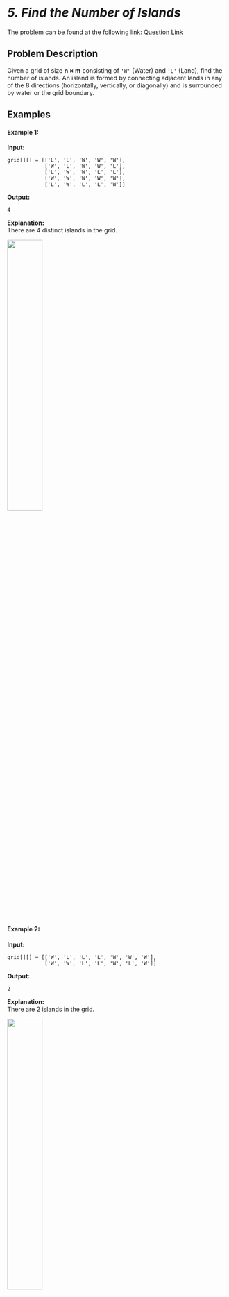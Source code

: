 # *5. Find the Number of Islands*

The problem can be found at the following link: [Question Link](https://www.geeksforgeeks.org/problems/find-the-number-of-islands/1)

## **Problem Description**

Given a grid of size **n × m** consisting of `'W'` (Water) and `'L'` (Land), find the number of islands. An island is formed by connecting adjacent lands in any of the 8 directions (horizontally, vertically, or diagonally) and is surrounded by water or the grid boundary.

## **Examples**

#### **Example 1:**

**Input:**  
```
grid[][] = [['L', 'L', 'W', 'W', 'W'], 
            ['W', 'L', 'W', 'W', 'L'], 
            ['L', 'W', 'W', 'L', 'L'], 
            ['W', 'W', 'W', 'W', 'W'], 
            ['L', 'W', 'L', 'L', 'W']]
```
**Output:**  
```
4
```
**Explanation:**  
There are 4 distinct islands in the grid.

<img src="https://github.com/user-attachments/assets/c9f855fc-e60f-445b-845b-c18ce878613b" width="40%">


#### **Example 2:**

**Input:**  
```
grid[][] = [['W', 'L', 'L', 'L', 'W', 'W', 'W'], 
            ['W', 'W', 'L', 'L', 'W', 'L', 'W']]
```
**Output:**  
```
2
```
**Explanation:**  
There are 2 islands in the grid.

<img src="https://github.com/user-attachments/assets/066b82cd-21a1-4403-9b2c-0025cd47bc30" width="40%">



### **Constraints:**

- $\(1 \leq n, m \leq 500\)$
- `grid[i][j]` ∈ {`'L'`, `'W'`}

## **My Approach**  

### **DFS (Recursive Flood Fill – 8 Directions)**  
We traverse the grid and whenever we find a land cell `'L'`, we start a **DFS flood fill** marking all connected lands.  
Each such initiation counts as **one island**.

### **Algorithm Steps:**  
1. Traverse every cell in the grid.  
2. If it's land ('L'), call a recursive DFS function to **flood fill all connected lands** in 8 directions.  
3. Mark each visited land as `'W'`.  
4. Count each DFS initiation as a distinct island.  

### **Time and Auxiliary Space Complexity:**

- **Expected Time Complexity:** O(n × m), as each cell is processed once.
- **Expected Auxiliary Space Complexity:** O(n × m) in the worst-case scenario (e.g., when the grid is completely filled with land) due to the recursion stack or BFS/stack storage.

## **Code (C++)**

```cpp
class Solution{
public:
    int countIslands(vector<vector<char>>& g){
        int n = g.size(), m = g[0].size(), ans = 0;
        function<void(int,int)> f = [&](int i, int j){
            if(i < 0 || i >= n || j < 0 || j >= m || g[i][j] == 'W') return;
            g[i][j] = 'W';
            for(int a = -1; a <= 1; a++) 
                for(int b = -1; b <= 1; b++) 
                    f(i + a, j + b);
        };
        for(int i = 0; i < n; i++)
            for(int j = 0; j < m; j++)
                if(g[i][j] == 'L') { ans++; f(i, j); }
        return ans;
    }
};
```

<details>
<summary><h2 align="center">⚡ Alternative Approaches</h2></summary>

## 📊 **1️⃣ BFS (Queue-based Flood Fill)**  
#### **Algorithm Steps:**  
1. Traverse each cell in the grid.  
2. If the cell is land ('L'), initiate **Breadth-First Search (BFS)** from it.  
3. Use a queue to explore connected land cells in 8 directions.  
4. Mark all connected lands as visited by converting them to 'W'.  
5. Count each BFS initiation as one island.

```cpp
class Solution {
public:
    int countIslands(vector<vector<char>>& g) {
        int n = g.size(), m = g[0].size(), ans = 0;
        vector<pair<int,int>> d = {{-1,-1},{-1,0},{-1,1},{0,-1},{0,1},{1,-1},{1,0},{1,1}};
        for(int i = 0; i < n; i++) {
            for(int j = 0; j < m; j++) {
                if(g[i][j] == 'L') {
                    ans++;
                    queue<pair<int,int>> q;
                    q.push(make_pair(i, j));
                    g[i][j] = 'W';
                    while(!q.empty()) {
                        pair<int,int> curr = q.front(); q.pop();
                        int x = curr.first, y = curr.second;
                        for(int k = 0; k < 8; k++) {
                            int nx = x + d[k].first, ny = y + d[k].second;
                            if(nx >= 0 && ny >= 0 && nx < n && ny < m && g[nx][ny] == 'L') {
                                g[nx][ny] = 'W';
                                q.push(make_pair(nx, ny));
                            }
                        }
                    }
                }
            }
        }
        return ans;
    }
};
```

#### 📝 **Complexity Analysis:**  
- **Time Complexity:** `O(N × M)`  
- **Space Complexity:** `O(N × M)`  

#### ✅ **Why This Approach?**  
Efficient for large grids without risk of recursion stack overflow. It uses level-order traversal via queue, making it safer and iterative.


## 📊 **2️⃣ DFS (Iterative using Stack)**  
#### **Algorithm Steps:**  
1. Traverse the grid.  
2. On encountering land ('L'), push it to a stack and start an iterative DFS.  
3. Visit all adjacent lands, mark them visited.  
4. Count each DFS initiation as an island.

```cpp
class Solution {
public:
    int countIslands(vector<vector<char>>& g) {
        int n = g.size(), m = g[0].size(), ans = 0;
        vector<pair<int,int>> d = {{-1,-1},{-1,0},{-1,1},{0,-1},{0,1},{1,-1},{1,0},{1,1}};
        for(int i = 0; i < n; i++) {
            for(int j = 0; j < m; j++) {
                if(g[i][j] == 'L') {
                    ans++;
                    stack<pair<int,int>> stk;
                    stk.push(make_pair(i, j));
                    g[i][j] = 'W';
                    while(!stk.empty()) {
                        pair<int,int> curr = stk.top(); stk.pop();
                        int x = curr.first, y = curr.second;
                        for(int k = 0; k < 8; k++) {
                            int nx = x + d[k].first, ny = y + d[k].second;
                            if(nx >= 0 && ny >= 0 && nx < n && ny < m && g[nx][ny] == 'L') {
                                g[nx][ny] = 'W';
                                stk.push(make_pair(nx, ny));
                            }
                        }
                    }
                }
            }
        }
        return ans;
    }
};
```

#### 📝 **Complexity Analysis:**  
- **Time Complexity:** `O(N × M)`  
- **Space Complexity:** `O(N × M)`  

#### ✅ **Why This Approach?**  
Avoids recursion stack limit, yet still follows depth-first behavior. Useful when recursion is not feasible.


### 🆚 **Comparison of Approaches**

| **Approach**                            | ⏱️ **Time Complexity** | 🗂️ **Space Complexity** | ✅ **Pros**                                        | ⚠️ **Cons**                                 |
|----------------------------------------|------------------------|-------------------------|---------------------------------------------------|---------------------------------------------|
| **DFS (Recursive)**                    | 🟢 O(N × M)            | 🟡 O(N × M)              | Short, clean, and expressive                      | Risk of stack overflow on deep recursion    |
| **BFS (Queue-based Flood Fill)**       | 🟢 O(N × M)            | 🟡 O(N × M)              | No recursion issues, handles large grids          | Slightly verbose code                       |
| **DFS (Iterative using Stack)**        | 🟢 O(N × M)            | 🟡 O(N × M)              | Avoids recursion limits, efficient                | Less elegant than recursive approach        |

✅ **Best Choice?**  
- **Small to Medium Grid:** Prefer **DFS (Recursive)** for simplicity and elegance.  
- **Large Grid:** Go for **BFS** or **Iterative DFS** to avoid recursion limits.  

</details>


## **Code (Java)**

```java
class Solution{
    public int countIslands(char[][] g){
        int n = g.length, m = g[0].length, ans = 0;
        for(int i = 0; i < n; i++)
            for(int j = 0; j < m; j++)
                if(g[i][j]=='L'){ ans++; dfs(g, i, j, n, m); }
        return ans;
    }
    void dfs(char[][] g, int i, int j, int n, int m){
        if(i < 0 || j < 0 || i >= n || j >= m || g[i][j]=='W') return;
        g[i][j] = 'W';
        for(int a = -1; a <= 1; a++)
            for(int b = -1; b <= 1; b++)
                dfs(g, i + a, j + b, n, m);
    }
}
```


## **Code (Python)**

```python
class Solution:
    def numIslands(self, g):
        n, m, ans = len(g), len(g[0]), 0
        def dfs(i, j):
            if i < 0 or j < 0 or i >= n or j >= m or g[i][j]=='W': return
            g[i][j] = 'W'
            for a in (-1,0,1):
                for b in (-1,0,1):
                    dfs(i+a, j+b)
        for i in range(n):
            for j in range(m):
                if g[i][j]=='L':
                    ans += 1
                    dfs(i, j)
        return ans
```

## **Contribution and Support:**

For discussions, questions, or doubts related to this solution, feel free to connect on LinkedIn: [Any Questions](https://www.linkedin.com/in/het-patel-8b110525a/). Let’s make this learning journey more collaborative!  

⭐ **If you find this helpful, please give this repository a star!** ⭐  

---  

<div align="center">
  <h3><b>📍Visitor Count</b></h3>
</div>

<p align="center">
  <img src="https://profile-counter.glitch.me/Hunterdii/count.svg" />
</p>
